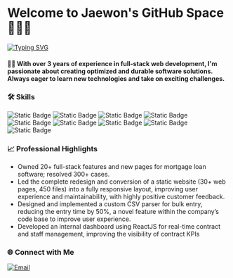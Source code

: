 # Welcome to Jaewon's GitHub Space👩🏻‍💻

[![Typing SVG](https://readme-typing-svg.demolab.com/?color=AC93F7&lines=Welcome+to+Jaewon's+GitHub+Space💻;Hello,+I'm+Jaewon👋;Full-Stack+Developer🌟;Problem+Solver🧩;Tech+Enthusiast🚀)](https://git.io/typing-svg)

#### 👋🏻 With over 3 years of experience in full-stack web development, I'm passionate about creating optimized and durable software solutions. Always eager to learn new technologies and take on exciting challenges.

### 🛠 Skills

![Static Badge](https://img.shields.io/badge/JavaScript-F7DF1E?style=for-the-badge&logo=JavaScript&logoColor=white)
![Static Badge](https://img.shields.io/badge/React-20232A?style=for-the-badge&logo=react&logoColor=61DAFB)
![Static Badge](https://img.shields.io/badge/Node.js-43853D?style=for-the-badge&logo=node.js&logoColor=white)
![Static Badge](https://img.shields.io/badge/AngularJS-E23237?style=for-the-badge&logo=angular&logoColor=white)
![Static Badge](https://img.shields.io/badge/Python-3776AB?style=for-the-badge&logo=python&logoColor=white)
![Static Badge](https://img.shields.io/badge/C%23-239120?style=for-the-badge&logo=csharp&logoColor=white)
![Static Badge](https://img.shields.io/badge/SQL-4479A1?style=for-the-badge&logo=sql&logoColor=white)
![Static Badge](https://img.shields.io/badge/HTML5-E34F26?style=for-the-badge&logo=html5&logoColor=white)
![Static Badge](https://img.shields.io/badge/CSS3-1572B6?style=for-the-badge&logo=css3&logoColor=white)

### 📈 Professional Highlights

- Owned 20+ full-stack features and new pages for mortgage loan software; resolved 300+ cases.
- Led the complete redesign and conversion of a static website (30+ web pages, 450 files) into a fully responsive layout, improving user experience and maintainability, with highly positive customer feedback.
- Designed and implemented a custom CSV parser for bulk entry, reducing the entry time by 50%, a novel feature within the company’s code base to improve user experience.
- Developed an internal dashboard using ReactJS for real-time contract and staff management, improving the visibility of contract KPIs


### 🌐 Connect with Me

[![Email](https://img.shields.io/badge/Email-EA4335?style=for-the-badge&logo=gmail&logoColor=white)](mailto:jaewonhan20@gmail.com)

